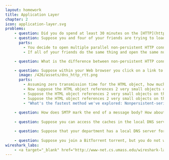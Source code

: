 ```yaml
---
layout: homework
title: Application Layer
chapter: 2
icon: application-layer.svg
problems:
    - question: Did you do spend at least 30 minutes on the [HTTP](http://www-net.cs.umass.edu/wireshark-labs/Wireshark_HTTP_v8.0.pdf) Wireshark lab?
    - question: Suppose you and four of your friends are trying to load the same webpage. 
      parts:
        - You decide to open multiple parallel non-persistent HTTP connections. Will this help you load the webpage more quickly than your friends? Why or why not?
        - If all of your friends do the same thing and open the same number of parallel non-persistent HTTP connections as you, will your parallel connections still be beneficial? Why or why not?

    - question: What is the difference between non-persistent HTTP connections and persistent HTTP connections? Which one is better and why?

    - question: Suppose within your Web browser you click on a link to obtain a Web page. The IP address for the associated URL is not cached in your local host, so a DNS lookup is necessary to obtain the IP address. Suppose that four DNS servers are visited before your host receives the IP address from DNS. The first DNS server visited is the local DNS cache, with an RTT delay of RTT<sub>0</sub> = 5 ms. The second, third and fourth DNS servers contacted have RTTs of 35, 30, and 1 ms, respectively. Initially, let's suppose that the Web page associated with the link contains exactly one object, consisting of a small amount of HTML text. Suppose the RTT between the local host and the Web server containing the object is RTT<sub>HTTP</sub> = 6 ms.
      image: /426/assets/dns_http_rtt.png
      parts:
        - Assuming zero transmission time for the HTML object, how much time (in ms) elapses from when the client clicks on the link until the client receives the object?
        - Now suppose the HTML object references 2 very small objects on the same server. Neglecting transmission times, how much time (in ms) elapses from when the client clicks on the link until the base object and all 2 additional objects are received from web server at the client, assuming non-persistent HTTP and no parallel TCP connections?
        - Suppose the HTML object references 2 very small objects on the same server, but assume that the client is configured to support a maximum of 5 parallel TCP connections, with non-persistent HTTP.
        - Suppose the HTML object references 2 very small objects on the same server, but assume that the client is configured to support persistent HTTP.
        - "What's the fastest method we've explored: Nonpersistent-serial, Nonpersistent-parallel, or Persistent?"
  
    - question: How does SMTP mark the end of a message body? How about HTTP? Can HTTP use the same method as SMTP to mark the end of a message body? Explain.
    
    - question: Suppose you can access the caches in the local DNS servers of your department. Can you propose a way to roughly determine the Web servers (outside your department) that are most popular among the users in your department? Explain.

    - question: Suppose that your department has a local DNS server for all computers in the department. You are an ordinary user (i.e., not a network administrator). Can you determine if an external website was likely accessed recently from a computer in your department? Explain.
    
    - question: Suppose you join a BitTorrent torrent, but you do not want to upload any data to any other peers (free-riding). Can you receive a complete copy of a file that is shared by the swarm. Why or why not?
wireshark_labs:
    - <a target="_blank" href="http://www-net.cs.umass.edu/wireshark-labs/Wireshark_HTTP_v8.0.pdf">HTTP</a>
---
```


